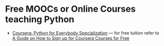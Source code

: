 # Free MOOCs or Online Courses teaching Python

* [Coursera: Python for Everybody Specialization](https://www.coursera.org/specializations/python) — for free tuition refer to [A Guide on How to Sign up for Coursera Courses for Free](https://www.classcentral.com/report/coursera-signup-for-free/)
